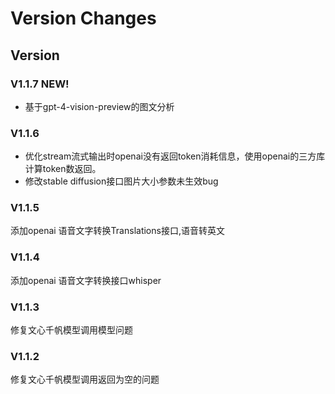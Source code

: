 ﻿# Version Changes

## Version
### V1.1.7 NEW! 
* 基于gpt-4-vision-preview的图文分析

### V1.1.6 
* 优化stream流式输出时openai没有返回token消耗信息，使用openai的三方库计算token数返回。
* 修改stable diffusion接口图片大小参数未生效bug
   
### V1.1.5
添加openai 语音文字转换Translations接口,语音转英文
### V1.1.4
添加openai 语音文字转换接口whisper

### V1.1.3
修复文心千帆模型调用模型问题

### V1.1.2
修复文心千帆模型调用返回为空的问题

